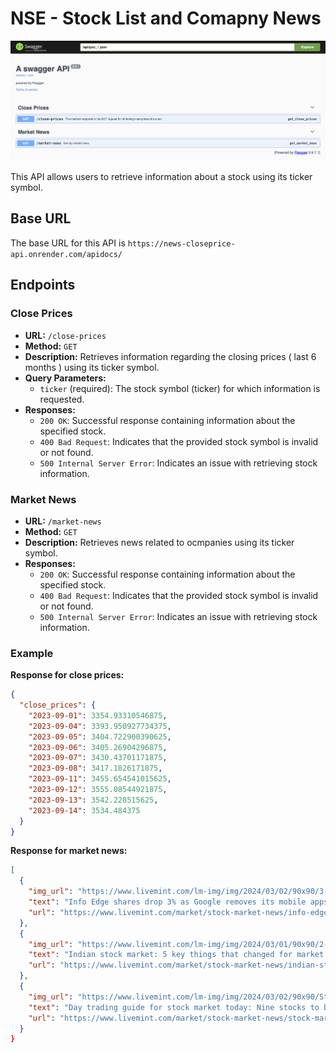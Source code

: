 # NSE - Stock List and Comapny News
![Image Description](./swaggerdocumentation2.png)

This API allows users to retrieve information about a stock using its ticker symbol.

## Base URL

The base URL for this API is `https://news-closeprice-api.onrender.com/apidocs/`

## Endpoints

### Close Prices

- **URL:** `/close-prices`
- **Method:** `GET`
- **Description:** Retrieves information regarding the closing prices ( last 6 months ) using its ticker symbol.
- **Query Parameters:**
  - `ticker` (required): The stock symbol (ticker) for which information is requested.
- **Responses:**
  - `200 OK`: Successful response containing information about the specified stock.
  - `400 Bad Request`: Indicates that the provided stock symbol is invalid or not found.
  - `500 Internal Server Error`: Indicates an issue with retrieving stock information.
 
### Market News

- **URL:** `/market-news`
- **Method:** `GET`
- **Description:** Retrieves news related to ocmpanies using its ticker symbol.
- **Responses:**
  - `200 OK`: Successful response containing information about the specified stock.
  - `400 Bad Request`: Indicates that the provided stock symbol is invalid or not found.
  - `500 Internal Server Error`: Indicates an issue with retrieving stock information.


### Example

**Response for close prices:**
```json
{
  "close_prices": {
    "2023-09-01": 3354.93310546875,
    "2023-09-04": 3393.950927734375,
    "2023-09-05": 3404.722900390625,
    "2023-09-06": 3405.26904296875,
    "2023-09-07": 3430.43701171875,
    "2023-09-08": 3417.1826171875,
    "2023-09-11": 3455.654541015625,
    "2023-09-12": 3555.08544921875,
    "2023-09-13": 3542.228515625,
    "2023-09-14": 3534.484375
  }
}
```

**Response for market news:**
```json
[
  {
    "img_url": "https://www.livemint.com/lm-img/img/2024/03/02/90x90/3-0-86449917-iStock-1167137273-0_1679792587527_1709351933928.jpg",
    "text": "Info Edge shares drop 3% as Google removes its mobile apps from Play Store",
    "url": "https://www.livemint.com/market/stock-market-news/info-edge-india-share-price-drops-3-as-google-removes-its-mobile-apps-from-play-store-11709351876978.html"
  },
  {
    "img_url": "https://www.livemint.com/lm-img/img/2024/03/01/90x90/2-0-90037833-BSE-GFX-4C--0_1681731845111_1709324481013.jpg",
    "text": "Indian stock market: 5 key things that changed for market over the weekend",
    "url": "https://www.livemint.com/market/stock-market-news/indian-stock-market-5-key-things-that-changed-for-market-over-the-weekend-gifty-nifty-to-s-p-500-ends-at-record-11709324321570.html"
  },
  {
    "img_url": "https://www.livemint.com/lm-img/img/2024/03/02/90x90/Stock_market_today_Nifty_50_Stocks_to_Buy_or_sell_1709346231755_1709346231965.jpg",
    "text": "Day trading guide for stock market today: Nine stocks to buy or sell on Saturday",
    "url": "https://www.livemint.com/market/stock-market-news/stock-market-today-nine-stocks-to-buy-or-sell-during-special-trading-session-on-saturday-2nd-march-2024-11709346052130.html"
  }
}
